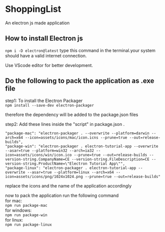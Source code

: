 # ShoppingList
An electron js made application

## How to install Electron js 
```npm i -D electron@latest```
type this command in the terminal.your system should have a valid internet connection.

Use VScode editor for better development.

## Do the following to pack the application as .exe file
step1: To install the Electron Packager <br>
```npm install --save-dev electron-packager``` <br>

therefore the dependency will be added to the package.json files <br>

step2: Add these lines inside the "script" in package.json . <br>

```
"package-mac": "electron-packager . --overwrite --platform=darwin --arch=x64 --icon=assets/icons/mac/icon.icns --prune=true --out=release-builds",
"package-win": "electron-packager . electron-tutorial-app --overwrite --asar=true --platform=win32 --arch=ia32 --icon=assets/icons/win/icon.ico --prune=true --out=release-builds --version-string.CompanyName=CE --version-string.FileDescription=CE --version-string.ProductName=\"Electron Tutorial App\"",    
"package-linux": "electron-packager . electron-tutorial-app --overwrite --asar=true --platform=linux --arch=x64 --icon=assets/icons/png/1024x1024.png --prune=true --out=release-builds"

```

replace the icons and the name of the application accordingly <br>

now to pack the application run the following command <br>
for mac: <br>
```npm run package-mac``` <br>
for windows: <br>
 ```npm run package-win``` <br>
for linux: <br>
```npm run package-linux``` 





